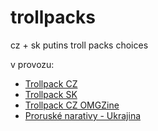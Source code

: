 # trollpacks
cz + sk putins troll packs choices

v provozu: 
* [Trollpack CZ](https://knedle.github.io/trollpacks/trollpack-cz.html)
* [Trollpack SK](https://knedle.github.io/trollpacks/trollpack-sk.html)
* [Trollpack CZ OMGZine](https://knedle.github.io/trollpacks/trollpack-cz-omgzine.html)
* [Proruské narativy - Ukrajina](https://knedle.github.io/trollpacks/proruske-narativy-ukrajina.html)


